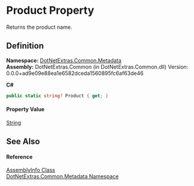 # Product Property


Returns the product name.



## Definition
**Namespace:** <a href="20f0f19b-8054-ee8e-b177-685d26d2e7d9.md">DotNetExtras.Common.Metadata</a>  
**Assembly:** DotNetExtras.Common (in DotNetExtras.Common.dll) Version: 0.0.0+ad9e09e88ea1e6582dceda1560895fc6af63de46

**C#**
``` C#
public static string? Product { get; }
```



#### Property Value
<a href="https://learn.microsoft.com/dotnet/api/system.string" target="_blank" rel="noopener noreferrer">String</a>

## See Also


#### Reference
<a href="d74deb95-a323-4fdb-c103-dade3a01e24f.md">AssemblyInfo Class</a>  
<a href="20f0f19b-8054-ee8e-b177-685d26d2e7d9.md">DotNetExtras.Common.Metadata Namespace</a>  

